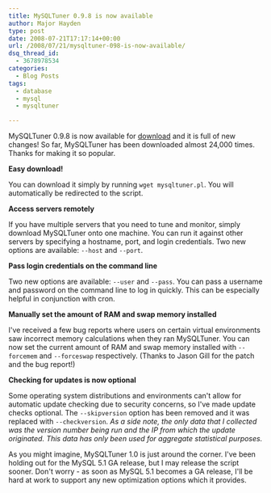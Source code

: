 ```yaml
---
title: MySQLTuner 0.9.8 is now available
author: Major Hayden
type: post
date: 2008-07-21T17:17:14+00:00
url: /2008/07/21/mysqltuner-098-is-now-available/
dsq_thread_id:
  - 3678978534
categories:
  - Blog Posts
tags:
  - database
  - mysql
  - mysqltuner

---
```

MySQLTuner 0.9.8 is now available for [download][1] and it is full of new changes! So far, MySQLTuner has been downloaded almost 24,000 times. Thanks for making it so popular.

**Easy download!**

You can download it simply by running `wget mysqltuner.pl`. You will automatically be redirected to the script.

**Access servers remotely**

If you have multiple servers that you need to tune and monitor, simply download MySQLTuner onto one machine. You can run it against other servers by specifying a hostname, port, and login credentials. Two new options are available: `--host` and `--port`.

**Pass login credentials on the command line**

Two new options are available: `--user` and `--pass`. You can pass a username and password on the command line to log in quickly. This can be especially helpful in conjunction with cron.

**Manually set the amount of RAM and swap memory installed**

I've received a few bug reports where users on certain virtual environments saw incorrect memory calculations when they ran MySQLTuner. You can now set the current amount of RAM and swap memory installed with `--forcemem` and `--forceswap` respectively. (Thanks to Jason Gill for the patch and the bug report!)

**Checking for updates is now optional**

Some operating system distributions and environments can't allow for automatic update checking due to security concerns, so I've made update checks optional. The `--skipversion` option has been removed and it was replaced with `--checkversion`. _As a side note, the only data that I collected was the version number being run and the IP from which the update originated. This data has only been used for aggregate statistical purposes._

As you might imagine, MySQLTuner 1.0 is just around the corner. I've been holding out for the MySQL 5.1 GA release, but I may release the script sooner. Don't worry - as soon as MySQL 5.1 becomes a GA release, I'll be hard at work to support any new optimization options which it provides.

 [1]: http://rackerhacker.com/mysqltuner/
